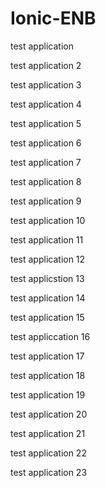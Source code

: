 # Ionic-ENB


test application

test application 2

test application 3

test application 4

test application 5

test application 6

test application 7

test application 8

test application 9

test application 10

test application 11

test application 12

test applicstion 13

test application 14

test application 15

test appliccation 16

test application 17

test application 18

test application 19

test application 20

test application 21

test application 22

test application 23

